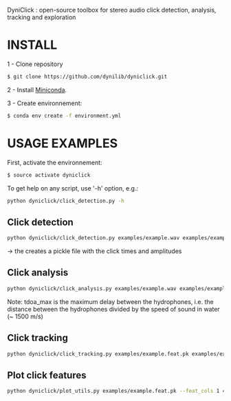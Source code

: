 DyniClick : open-source toolbox for stereo audio click detection, analysis, tracking and exploration

# INSTALL

1 - Clone repository

```sh
$ git clone https://github.com/dynilib/dyniclick.git
```

2 - Install [Miniconda](https://conda.io/docs/install/quick.html).

3 - Create environnement:

```sh
$ conda env create -f environment.yml
```

# USAGE EXAMPLES

First, activate the environnement:

```sh
$ source activate dyniclick
```


To get help on any script, use '-h' option, e.g.:

```sh
python dyniclick/click_detection.py -h
```

## Click detection

```sh
python dyniclick/click_detection.py examples/example.wav examples/example.clicks.pk --bandpass_freq 10000 15000 15000 20000
```

-> the creates a pickle file with the click times and amplitudes

## Click analysis

```sh
python dyniclick/click_analysis.py examples/example.wav examples/example.clicks.pk examples/example.feat.pk --tdoa_max 0.00047
```

Note: tdoa_max is the maximum delay between the hydrophones, i.e. the distance between the hydrophones divided by the speed of sound in water (~ 1500 m/s)


## Click tracking

```sh
python dyniclick/click_tracking.py examples/example.feat.pk examples/example.tracks.pk --click_interval_max 0.3 --diff_max 0.000025 --amp_thres 0.1
```


## Plot click features

```sh
python dyniclick/plot_utils.py examples/example.feat.pk --feat_cols 1 4 2 5 --feat_scale 1 1000 1000 0.001 --track_file examples/example.tracks.pk
```
